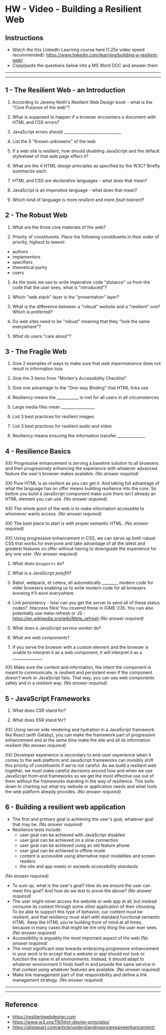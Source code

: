 # HW - Video - Building a Resilient Web

## Instructions
- Watch the this LinkedIn Learning course here (1.25x video speed recommended): https://www.linkedin.com/learning/building-a-resilient-web/
- Copy/paste the questions below into a MS Word DOC and answer them

<hr><hr>

## 1 - The Resilient Web - an Introduction

1) According to Jeremy Keith's Resilient Web Design book  - what is the "Core Purpose of the web"?

1) What is supposed to happen if a browser encounters a document with HTML and CSS errors?

1) JavaScript errors should _____________________________

1) List the 5 "Known unknowns" of the web

1) If a web site is resilient, how should disabling JavaScript and the default stylesheet of that web page effect it?

1) What are the 4 HTML design principles as specified by the W3C? Briefly summarize each. 

1) HTML and CSS are *declarative* languages - what does that mean?

1) JavaScript is an *imperative* language - what does that mean?

1) Which kind of language is more *resilient* and more *fault tolerant*?


## 2 - The Robust Web

1) What are the three core materials of the web?

1) Priority of constituents. Place the following constituents in their order of priority, *highest to lowest*:

- authors
- implementors
- specifiers
- theoretical purity
- users

1) As the tools we use to write imperative code "distance" us from the code that the user sees, what is "introduced"?

1) Which "web stack" layer is the "presentation" layer?

1) What is the difference between a "robust" website and a "resilient" one? Which is preferred?

1) Do web sites need to be "robust" meaning that they "look the same everywhere"?

1) What do users "care about"?


## 3 - The Fragile Web

1) Give 2 examples of ways to make sure that *web impermanence* does not result in information loss

1) Give the 3 items from "Morten's Accessibility Checklist"

1) Give one advantage to the "One-way Binding" that HTML links use

1) Resiliency means the ___________  is met for all users in all circumstances

1) Large media files mean _________________

1) List 3 best practices for resilient images

1) List 3 best practices for resilient audio and video

1) Resiliency means ensuring the information transfer ______________


## 4 - Resilience Basics
XX) Progressive enhancement is serving a baseline solution to all browsers and then progressively enhancing the experience with whatever advanced feature the user's browser makes available. *(No answer required)*

XX) Pure HTML is as resilient as you can get it. And taking full advantage of what the language has on offer means building resilience into the core. So before you build a JavaScript component make sure there isn't already an HTML element you can use. *(No answer required)*

XX) The whole point of the web is to make information accessible to whomever wants access. *(No answer required)*

XX) The best place to start is with proper semantic HTML. *(No answer required)*

XX) Using progressive enhancement in CSS, we can serve up both robust CSS that works for everyone and take advantage of all the latest and greatest features on offer without having to downgrade the experience for any one user.  *(No answer required)*

1) What does `@supports` do?

2) What is a JavaScript *polyfill*?

3) Babel, webpack, et cetera, all automatically ________ modern code for older browsers enabling us to write modern code for all browsers knowing it'll work everywhere. 

4) Link persistency - how can you get the server to send all of these status codes? .htaccess files! You covered these in IGME-235. You can also potentially use meta-refresh or JS - https://en.wikipedia.org/wiki/Meta_refresh *(No answer required)*

5) What does a JavaScript *service worker* do?

6) What are *web components*?

7) If you serve the browser with a custom element and the browser is unable to interpret it as a web component, it will interpret it as a _______________

XX) Make sure the content and information, the intent the component is meant to communicate, is resilient and persistent even if the component doesn't work or JavaScript fails. That way, you can use web components safely and in a resilient way. *(No answer required)*

## 5 - JavaScript Frameworks
1) What does CSR stand for?

2) What does SSR stand for?

XX) Using server side rendering and hydration in a JavaScript framework like React (with Gatsby), you can make the framework part of progressive enhancement and at the same time make the site and all its information resilient *(No answer required)*

XX) Developer experience is secondary to end-user experience when it comes to the web platform and JavaScript frameworks can invisibly shift this priority of constituents if we're not careful. As we build a resilient web together, we must make careful decisions around how and when we use JavaScript front-end frameworks so we get the most effective use out of them without the frameworks standing in the way of resilience. This boils down to charting out what my website or application needs and what tools the web platform already provides. *(No answer required)*


## 6 - Building a resilient web application
- The first and primary goal is achieving the user's goal, whatever goal that may be. *(No answer required)*
- Resilience tests include:
  - user goal can be achieved with JavaScript disabled
  - user goal can be achieved on a slow connection
  - user goal can be achieved using an old feature phone
  - user goal can be achieved in offline mode
  - content is accessible using alternative input modalities and screen readers
  - the site and app meets or exceeds accessibility standards

*(No answer required)*

- To sum up, what is the user's goal? How do we ensure the user can meet this goal? And how do we test to prove the above? *(No answer required)*
- The user might never access the website or web app at all, but instead consume its content through some other application of their choosing. To be able to support this type of behavior, our content must be resilient, and that resiliency must start with standard functional semantic HTML. Keep the HTML you're building front of mind at all times, because in many cases that might be the only thing the user ever sees. *(No answer required)*
- Accessibility is arguably the most important aspect of the web *(No answer required)*
- The most significant step towards embracing progressive enhancement in your work is to accept that a website or app should not look or function the same in all environments. Instead, it should adapt to whatever environment it finds itself in and provide the same service in that context using whatever features are available. *(No answer required)*
- Make link management part of that responsibility and define a link management strategy. *(No answer required)*

<hr><hr>

## Reference
- https://resilientwebdesign.com
- https://www.w3.org/TR/html-design-principles/ 
- https://alistapart.com/article/understandingprogressiveenhancement/

